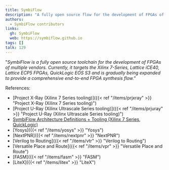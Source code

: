 ```yaml
---
title: SymbiFlow
description: "A fully open source flow for the development of FPGAs of multiple vendors"
authors:
  - SymbiFlow contributors
links:
  gh: SymbiFlow
  web: https://symbiflow.github.io
tags: []
talk: 129
---
```


"*SymbiFlow is a fully open source toolchain for the development of FPGAs of multiple vendors. Currently, it targets the Xilinx 7-Series, Lattice iCE40, Lattice ECP5 FPGAs, QuickLogic EOS S3 and is gradually being expanded to provide a comprehensive end-to-end FPGA synthesis flow.*"

<!--more-->

References:

- [Project X-Ray (Xilinx 7 Series tooling)]({{< ref "/items/prjxray" >}} "Project X-Ray (Xilinx 7 Series tooling)")
- [Project U-Ray (Xilinx Ultrascale Series tooling)]({{< ref "/items/prjuray" >}} "Project U-Ray (Xilinx Ultrascale Series tooling)")
- [SymbiFlow Architecture Definitions + Tooling (Xilinx 7 Series, QuickLogic)](https://github.com/SymbiFlow/symbiflow-arch-defs)
- [Yosys]({{< ref "/items/yosys" >}} "Yosys")
- [NextPNR]({{< ref "/items/nextpnr" >}} "NextPNR")
- [Verilog to Routing]({{< ref "/items/vtr" >}} "Verilog to Routing")
- [Versatile Place and Route]({{< ref "/items/vpr" >}} "Versatile Place and Route")
- [FASM]({{< ref "/items/fasm" >}} "FASM")
- [LiteX]({{< ref "/items/litex" >}} "LiteX")
